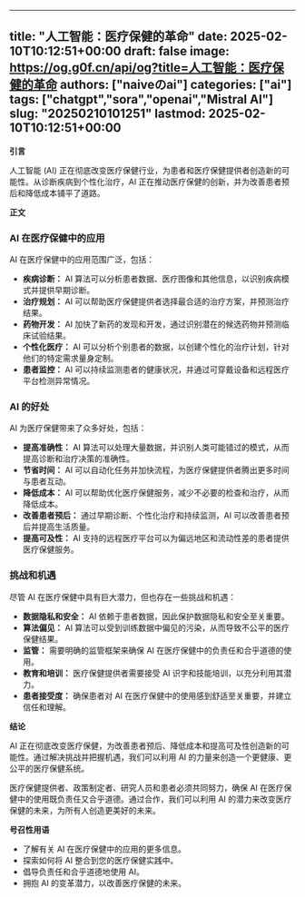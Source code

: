 
---
title: "人工智能：医疗保健的革命"
date: 2025-02-10T10:12:51+00:00
draft: false
image: https://og.g0f.cn/api/og?title=人工智能：医疗保健的革命
authors: ["naiveのai"]
categories: ["ai"]
tags: ["chatgpt","sora","openai","Mistral AI"]
slug: "20250210101251"
lastmod: 2025-02-10T10:12:51+00:00
---
**引言**

人工智能 (AI) 正在彻底改变医疗保健行业，为患者和医疗保健提供者创造新的可能性。从诊断疾病到个性化治疗，AI 正在推动医疗保健的创新，并为改善患者预后和降低成本铺平了道路。

**正文**

### AI 在医疗保健中的应用

AI 在医疗保健中的应用范围广泛，包括：

- **疾病诊断：** AI 算法可以分析患者数据、医疗图像和其他信息，以识别疾病模式并提供早期诊断。
- **治疗规划：** AI 可以帮助医疗保健提供者选择最合适的治疗方案，并预测治疗结果。
- **药物开发：** AI 加快了新药的发现和开发，通过识别潜在的候选药物并预测临床试验结果。
- **个性化医疗：** AI 可以分析个别患者的数据，以创建个性化的治疗计划，针对他们的特定需求量身定制。
- **患者监控：** AI 可以持续监测患者的健康状况，并通过可穿戴设备和远程医疗平台检测异常情况。

### AI 的好处

AI 为医疗保健带来了众多好处，包括：

- **提高准确性：** AI 算法可以处理大量数据，并识别人类可能错过的模式，从而提高诊断和治疗决策的准确性。
- **节省时间：** AI 可以自动化任务并加快流程，为医疗保健提供者腾出更多时间与患者互动。
- **降低成本：** AI 可以帮助优化医疗保健服务，减少不必要的检查和治疗，从而降低成本。
- **改善患者预后：** 通过早期诊断、个性化治疗和持续监测，AI 可以改善患者预后并提高生活质量。
- **提高可及性：** AI 支持的远程医疗平台可以为偏远地区和流动性差的患者提供医疗保健服务。

### 挑战和机遇

尽管 AI 在医疗保健中具有巨大潜力，但也存在一些挑战和机遇：

- **数据隐私和安全：** AI 依赖于患者数据，因此保护数据隐私和安全至关重要。
- **算法偏见：** AI 算法可以受到训练数据中偏见的污染，从而导致不公平的医疗保健结果。
- **监管：** 需要明确的监管框架来确保 AI 在医疗保健中的负责任和合乎道德的使用。
- **教育和培训：** 医疗保健提供者需要接受 AI 识字和技能培训，以充分利用其潜力。
- **患者接受度：** 确保患者对 AI 在医疗保健中的使用感到舒适至关重要，并建立信任和理解。

**结论**

AI 正在彻底改变医疗保健，为改善患者预后、降低成本和提高可及性创造新的可能性。通过解决挑战并把握机遇，我们可以利用 AI 的力量来创造一个更健康、更公平的医疗保健系统。

医疗保健提供者、政策制定者、研究人员和患者必须共同努力，确保 AI 在医疗保健中的使用既负责任又合乎道德。通过合作，我们可以利用 AI 的潜力来改变医疗保健的未来，为所有人创造更美好的未来。

**号召性用语**

* 了解有关 AI 在医疗保健中的应用的更多信息。
* 探索如何将 AI 整合到您的医疗保健实践中。
* 倡导负责任和合乎道德地使用 AI。
* 拥抱 AI 的变革潜力，以改善医疗保健的未来。